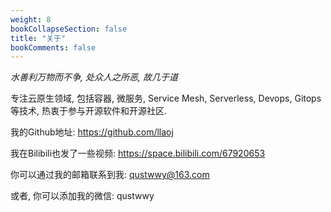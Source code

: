 ```yaml
---
weight: 8
bookCollapseSection: false
title: "关于"
bookComments: false
---
```


_水善利万物而不争, 处众人之所恶, 故几于道_

专注云原生领域, 包括容器, 微服务, Service Mesh, Serverless, Devops, Gitops等技术, 热衷于参与开源软件和开源社区. 


我的Github地址: https://github.com/llaoj

我在Bilibili也发了一些视频: https://space.bilibili.com/67920653

你可以通过我的邮箱联系到我: [qustwwy@163.com](mailto:qustwwy@163.com)  

或者, 你可以添加我的微信: qustwwy